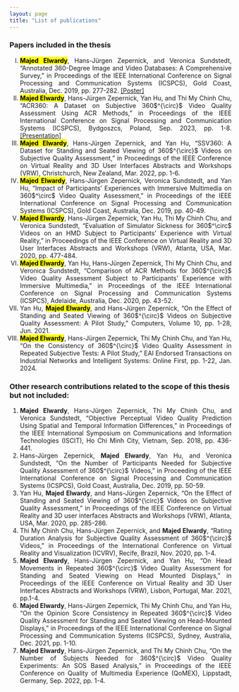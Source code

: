 ```yaml
---
layout: page
title: "List of publications"
---
```


### Papers included in the thesis
<ol type="I">
<li style='text-align: justify;'><mark><b>Majed Elwardy</b></mark>, Hans-Jürgen Zepernick, and Veronica Sundstedt, “Annotated 360-Degree Image and Video Databases: A Comprehensive Survey,” in Proceedings of the IEEE International Conference on Signal Processing and Communication Systems (ICSPCS), Gold Coast, Australia, Dec. 2019, pp. 277-282. <a href="https://bthse-my.sharepoint.com/:b:/g/personal/mew_bth_se/ESMm69SQyUlEijIUMIwEWf0Bt_VUR0A-8gAzbkI_vsgaag?e=Gtxuv5">[Poster]</a></li> 

<li style='text-align: justify;'><mark><b>Majed Elwardy</b></mark>, Hans-Jürgen Zepernick, Yan Hu, and Thi My Chinh Chu, “ACR360: A Dataset on Subjective 360$^{\circ}$ Video Quality Assessment Using ACR Methods,” in Proceedings of the IEEE International Conference on Signal Processing and Communication Systems (ICSPCS), Bydgoszcs, Poland, Sep. 2023, pp. 1-8. <a href="https://bthse-my.sharepoint.com/:b:/g/personal/mew_bth_se/EXBlNUdseZhLifT1ZE-QQ_4BIgADVDiS1gRolwvWjUPq0g?e=aDXH3z1">[Presentation]</a></li>

<li style='text-align: justify;'><mark><b>Majed Elwardy</b></mark>, Hans-Jürgen Zepernick, and Yan Hu, “SSV360: A Dataset for Standing and Seated Viewing of 360$^{\circ}$ Videos on Subjective Quality Assessment,” in Proceedings of the IEEE Conference on Virtual Reality and 3D User Interfaces Abstracts and Workshops (VRW), Christchurch, New Zealand, Mar. 2022, pp. 1-6.</li>

<li style='text-align: justify;'><mark><b>Majed Elwardy</b></mark>, Hans-Jürgen Zepernick, Veronica Sundstedt, and Yan Hu, “Impact of Participants’ Experiences with Immersive Multimedia on 360$^\circ$ Video Quality Assessment,” in Proceedings of the IEEE International Conference on Signal Processing and Communication Systems (ICSPCS), Gold Coast, Australia, Dec. 2019, pp. 40-49.</li>

<li style='text-align: justify;'><mark><b>Majed Elwardy</b></mark>, Hans-Jürgen Zepernick, Yan Hu, Thi My Chinh Chu, and Veronica Sundstedt, “Evaluation of Simulator Sickness for 360$^\circ$ Videos on an HMD Subject to Participants’ Experience with Virtual Reality,” in Proceedings of the IEEE Conference on Virtual Reality and 3D User Interfaces Abstracts and Workshops (VRW), Atlanta, USA, Mar. 2020, pp. 477-484.</li>

<li style='text-align: justify;'><mark><b>Majed Elwardy</b></mark>, Yan Hu, Hans-Jürgen Zepernick, Thi My Chinh Chu, and Veronica Sundstedt, “Comparison of ACR Methods for 360$^{\circ}$ Video Quality Assessment Subject to Participants’ Experience with Immersive Multimedia,” in Proceedings of the IEEE International Conference on Signal Processing and Communication Systems (ICSPCS), Adelaide, Australia, Dec. 2020, pp. 43-52.</li>

<li style='text-align: justify;'>Yan Hu, <mark><b>Majed Elwardy</b></mark>, and Hans-Jürgen Zepernick, “On the Effect of Standing and Seated Viewing of 360$^{\circ}$ Videos on Subjective Quality Assessment: A Pilot Study,” Computers, Volume 10, pp. 1-28, Jun. 2021.</li>

<li style='text-align: justify;'><mark><b>Majed Elwardy</b></mark>, Hans-Jürgen Zepernick, Thi My Chinh Chu, and Yan Hu, “On the Consistency of 360$^{\circ}$ Video Quality Assessment in Repeated Subjective Tests: A Pilot Study,” EAI Endorsed Transactions on Industrial Networks and Intelligent Systems: Online First, pp. 1-22, Jan. 2024.</li>

</ol>

### Other research contributions related to the scope of this thesis but not included:

<ol>
<li style='text-align: justify;'><b>Majed Elwardy</b>, Hans-Jürgen Zepernick, Thi My Chinh Chu, and Veronica Sundstedt, “Objective Perceptual Video Quality Prediction Using Spatial and Temporal Information Differences,” in Proceedings of the IEEE International Symposium on Communications and Information Technologies (ISCIT), Ho Chi Minh City, Vietnam, Sep. 2018, pp. 436-441.</li>

<li style='text-align: justify;'>Hans-Jürgen Zepernick, <b>Majed Elwardy</b>, Yan Hu, and Veronica Sundstedt, “On the Number of Participants Needed for Subjective Quality Assessment of 360$^{\circ}$ Videos,” in Proceeding of the IEEE International Conference on Signal Processing and Communication Systems (ICSPCS), Gold Coast, Australia, Dec. 2019, pp. 50-59. </li>

<li style='text-align: justify;'>Yan Hu, <b>Majed Elwardy</b>, and Hans-Jürgen Zepernick, “On the Effect of Standing and Seated Viewing of 360$^{\circ}$ Videos on Subjective Quality Assessment,” in Proceedings of the IEEE Conference on Virtual Reality and 3D user interfaces Abstracts and Workshops (VRW), Atlanta, USA, Mar. 2020, pp. 285-286.</li>

<li style='text-align: justify;'>Thi My Chinh Chu, Hans-Jürgen Zepernick, and <b>Majed Elwardy</b>, “Rating Duration Analysis for Subjective Quality Assessment of 360$^{\circ}$ Videos,” in Proceedings of the International Conference on Virtual Reality and Visualization (ICVRV), Recife, Brazil, Nov. 2020, pp. 1-4.</li>

<li style='text-align: justify;'><b>Majed Elwardy</b>, Hans-Jürgen Zepernick, and Yan Hu, “On Head Movements in Repeated 360$^{\circ}$ Video Quality Assessment for Standing and Seated Viewing on Head Mounted Displays,” in Proceedings of the IEEE Conference on Virtual Reality and 3D User Interfaces Abstracts and Workshops (VRW), Lisbon, Portugal, Mar. 2021, pp.1-4.</li>

<li style='text-align: justify;'><b>Majed Elwardy</b>, Hans-Jürgen Zepernick, Thi My Chinh Chu, and Yan Hu, “On the Opinion Score Consistency in Repeated 360$^{\circ}$ Video Quality Assessment for Standing and Seated Viewing on Head-Mounted Displays,” in Proceedings of the IEEE International Conference on Signal Processing and Communication Systems (ICSPCS), Sydney, Australia, Dec. 2021, pp. 1-10.</li>

<li style='text-align: justify;'><b>Majed Elwardy</b>, Hans-Jürgen Zepernick, and Thi My Chinh Chu, “On the Number of Subjects Needed for 360$^{\circ}$ Video Quality Experiments: An SOS Based Analysis,” in Proceedings of the IEEE Conference on Quality of Multimedia Experience (QoMEX), Lippstadt, Germany, Sep. 2022, pp. 1-4.</li>

</ol>









